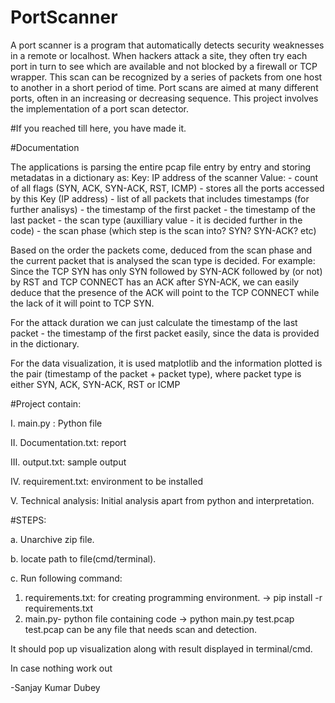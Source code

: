# PortScanner
A port scanner is a program that automatically detects security weaknesses in a remote or localhost. When hackers attack a site, they often try each port in turn to see which are available and not blocked by a firewall or TCP wrapper. This scan can be recognized by a series of packets from one host to another in a short period of time. Port scans are aimed at many different ports, often in an increasing or decreasing sequence. This project involves the implementation of a port scan detector.

#If you reached till here, you have made it.

#Documentation

The applications is parsing the entire pcap file entry by entry and storing metadatas in a dictionary as:
	Key: IP address of the scanner
	Value:  - count of all flags (SYN, ACK, SYN-ACK, RST, ICMP)
			- stores all the ports accessed by this Key (IP address)
			- list of all packets that includes timestamps (for further analisys)
			- the timestamp of the first packet
			- the timestamp of the last packet
			- the scan type (auxilliary value - it is decided further in the code)
			- the scan phase (which step is the scan into? SYN? SYN-ACK? etc)

Based on the order the packets come, deduced from the scan phase and the current packet that is analysed the scan type is decided. For example:
Since the TCP SYN has only SYN followed by SYN-ACK followed by (or not) by RST and TCP CONNECT has an ACK after SYN-ACK, we can easily deduce that the presence of the ACK will point to the TCP CONNECT while the lack of it will point to TCP SYN.

For the attack duration we can just calculate  the timestamp of the last packet - the timestamp of the first packet easily, since the data is provided in the dictionary.

For the data visualization, it is used matplotlib and the information plotted is the pair (timestamp of the packet + packet type), where packet type is either SYN, ACK, SYN-ACK, RST or ICMP

#Project contain:

I. main.py : Python file

II. Documentation.txt: report

III. output.txt: sample output

IV. requirement.txt: environment to be installed

V. Technical analysis: Initial analysis apart from python and interpretation. 


#STEPS:

a. Unarchive zip file.

b. locate path to file(cmd/terminal).

c. Run following command:

1. requirements.txt: for creating programming environment.
	-> pip install -r requirements.txt
2. main.py- python file containing code
	-> python main.py test.pcap
	test.pcap can be any file that needs scan and detection.

It should pop up visualization along with result displayed in terminal/cmd.


In case nothing work out

-Sanjay Kumar Dubey
